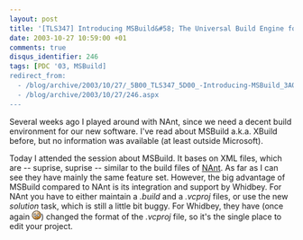 ```yaml
---
layout: post
title: '[TLS347] Introducing MSBuild&#58; The Universal Build Engine for Visual Studio &quot;Whidbey&quot; and &quot;Longhorn&quot;'
date: 2003-10-27 10:59:00 +01
comments: true
disqus_identifier: 246
tags: [PDC '03, MSBuild]
redirect_from:
  - /blog/archive/2003/10/27/_5B00_TLS347_5D00_-Introducing-MSBuild_3A00_-The-Universal-Build-Engine-for-Visual-Studio-_2600_quot_3B00_Whidbey_2600_quot_3B00_-and-_2600_quot_3B00_Longhorn_2600_quot_3B00_.aspx
  - /blog/archive/2003/10/27/246.aspx
---
```


Several weeks ago I played around with NAnt, since we need a decent build environment for our new software. I've read about MSBuild a.k.a. XBuild before, but no information was available (at least outside Microsoft).

Today I attended the session about MSBuild. It bases on XML files, which are -- suprise, suprise -- similar to the build files of [NAnt](http://nant.sourceforge.com/). As far as I can see they have mainly the same feature set. However, the big advantage of MSBuild compared to NAnt is its integration and support by Whidbey. For NAnt you have to either maintain a *.build* and a *.vcproj* files, or use the new *solution* task, which is still a little bit buggy. For Whidbey, they have (once again ![sigh](/files/archive/smiley_sigh.gif)) changed the format of the *.vcproj* file, so it's the single place to edit your project.

